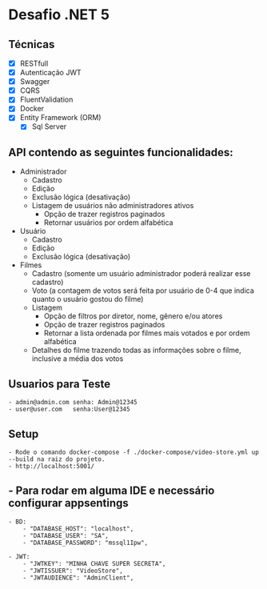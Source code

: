 # Desafio .NET 5
 
## Técnicas

- [x] RESTfull
- [x] Autenticação JWT
- [x] Swagger
- [x] CQRS 
- [x] FluentValidation
- [x] Docker
- [x] Entity Framework (ORM)  
	- [x] Sql Server

## API contendo as seguintes funcionalidades:

- Administrador
    - Cadastro
    - Edição
    - Exclusão lógica (desativação)
    - Listagem de usuários não administradores ativos
        - Opção de trazer registros paginados
        - Retornar usuários por ordem alfabética
- Usuário
    - Cadastro
    - Edição
    - Exclusão lógica (desativação)
- Filmes
    - Cadastro (somente um usuário administrador poderá realizar esse cadastro)
    - Voto (a contagem de votos será feita por usuário de 0-4 que indica quanto o usuário gostou do filme)
    - Listagem
        - Opção de filtros por diretor, nome, gênero e/ou atores
        - Opção de trazer registros paginados
        - Retornar a lista ordenada por filmes mais votados e por ordem alfabética
    - Detalhes do filme trazendo todas as informações sobre o filme, inclusive a média dos votos

## Usuarios para Teste

	- admin@admin.com senha: Admin@12345
	- user@user.com   senha:User@12345
	
## Setup
	
	- Rode o comando docker-compose -f ./docker-compose/video-store.yml up --build na raiz do projeto.
	- http://localhost:5001/
	
## - Para rodar em alguma IDE  e necessário configurar appsentings
	- BD:
		- "DATABASE_HOST": "localhost",
		- "DATABASE_USER": "SA",
		- "DATABASE_PASSWORD": "mssql1Ipw",
    
	- JWT:			
		- "JWTKEY": "MINHA CHAVE SUPER SECRETA",
		- "JWTISSUER": "VideoStore",
		- "JWTAUDIENCE": "AdminClient",
